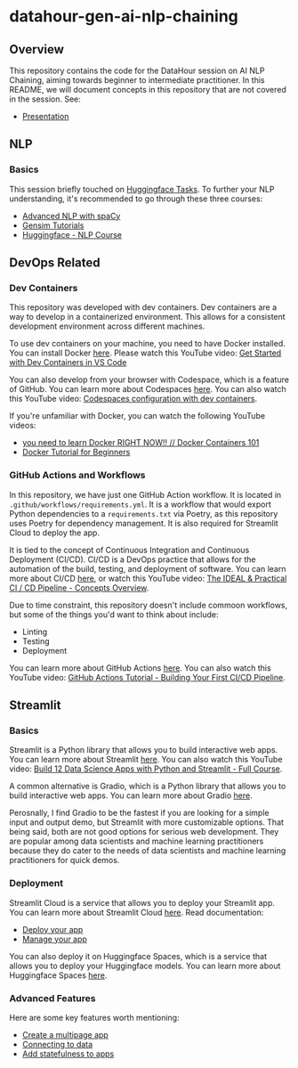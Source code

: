 # datahour-gen-ai-nlp-chaining

## Overview

This repository contains the code for the DataHour session on AI NLP Chaining, aiming towards beginner to intermediate practitioner. In this README, we will document concepts in this repository that are not covered in the session. See:
- [Presentation](https://docs.google.com/presentation/d/1Ud5X3hF7nx6m-kn29BppTwgNUeNBcY_adqr2St7kZZo/edit?usp=sharing)

## NLP

### Basics

This session briefly touched on [Huggingface Tasks](https://huggingface.co/tasks). To further your NLP understanding, it's recommended to go through these three courses:
- [Advanced NLP with spaCy](https://course.spacy.io/en/)
- [Gensim Tutorials](https://radimrehurek.com/gensim/auto_examples/index.html#documentation)
- [Huggingface - NLP Course](https://huggingface.co/learn/nlp-course/chapter1/1)

## DevOps Related

### Dev Containers
This repository was developed with dev containers. Dev containers are a way to develop in a containerized environment. This allows for a consistent development environment across different machines.

To use dev containers on your machine, you need to have Docker installed. You can install Docker [here](https://docs.docker.com/get-docker/). Please watch this YouTube video: [Get Started with Dev Containers in VS Code](https://youtu.be/b1RavPr_878?si=AO7zd9weHbSzAVE6)

You can also develop from your browser with Codespace, which is a feature of GitHub. You can learn more about Codespaces [here](https://docs.github.com/en/codespaces/developing-in-codespaces/creating-a-codespace). You can also watch this YouTube video: [Codespaces configuration with dev containers](https://youtu.be/ldAlq4e4W5w?si=CT3XrKVRVbDV6oev).

If you're unfamiliar with Docker, you can watch the following YouTube videos: 
- [you need to learn Docker RIGHT NOW!! // Docker Containers 101](https://youtu.be/eGz9DS-aIeY?si=VkU1WzCmhBYA3bri)
- [Docker Tutorial for Beginners](https://youtu.be/fqMOX6JJhGo?si=8f2f2e9f9f9f4f9f)

### GitHub Actions and Workflows
In this repository, we have just one GitHub Action workflow. It is located in `.github/workflows/requirements.yml`. It is a workflow that would export Python dependencies to a `requirements.txt` via Poetry, as this repository uses Poetry for dependency management. It is also required for Streamlit Cloud to deploy the app.

It is tied to the concept of Continuous Integration and Continuous Deployment (CI/CD). CI/CD is a DevOps practice that allows for the automation of the build, testing, and deployment of software. You can learn more about CI/CD [here](https://www.atlassian.com/continuous-delivery/principles/continuous-integration-vs-delivery-vs-deployment), or watch this YouTube video: [The IDEAL & Practical CI / CD Pipeline - Concepts Overview](https://youtu.be/OPwU3UWCxhw?si=wHCH0uNgoWNWedrm).

Due to time constraint, this repository doesn't include commoon workflows, but some of the things you'd want to think about include:
- Linting
- Testing
- Deployment

You can learn more about GitHub Actions [here](https://docs.github.com/en/actions). You can also watch this YouTube video: [GitHub Actions Tutorial - Building Your First CI/CD Pipeline](https://youtu.be/4ZGitJVk0D4?si=8f2f2e9f9f9f4f9f).

## Streamlit

### Basics
Streamlit is a Python library that allows you to build interactive web apps. You can learn more about Streamlit [here](https://streamlit.io/). You can also watch this YouTube video: [Build 12 Data Science Apps with Python and Streamlit - Full Course](https://youtu.be/JwSS70SZdyM?si=8f2f2e9f9f9f4f9f).

A common alternative is Gradio, which is a Python library that allows you to build interactive web apps. You can learn more about Gradio [here](https://gradio.app/). 

Perosnally, I find Gradio to be the fastest if you are looking for a simple input and output demo, but Streamlit with more customizable options. That being said, both are not good options for serious web development. They are popular among data scientists and machine learning practitioners because they do cater to the needs of data scientists and machine learning practitioners for quick demos.

### Deployment
Streamlit Cloud is a service that allows you to deploy your Streamlit app. You can learn more about Streamlit Cloud [here](https://streamlit.io/cloud). Read documentation:
- [Deploy your app](https://docs.streamlit.io/streamlit-community-cloud/deploy-your-app)
- [Manage your app](https://docs.streamlit.io/streamlit-community-cloud/manage-your-app)

You can also deploy it on Huggingface Spaces, which is a service that allows you to deploy your Huggingface models. You can learn more about Huggingface Spaces [here](https://huggingface.co/spaces). 

### Advanced Features
Here are some key features worth mentioning:
- [Create a multipage app](https://docs.streamlit.io/library/get-started/multipage-apps/create-a-multipage-app)
- [Connecting to data](https://docs.streamlit.io/library/advanced-features/connecting-to-data)
- [Add statefulness to apps](https://docs.streamlit.io/library/advanced-features/session-state)